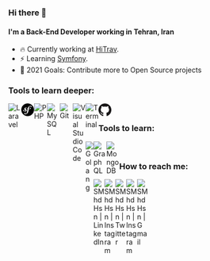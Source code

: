### Hi there 👋

#### I'm a Back-End Developer working in Tehran, Iran

- :fire: Currently working at [HiTrav][hitrav].
- :zap: Learning [Symfony][symfony].
- :rocket: 2021 Goals: Contribute more to Open Source projects

### Tools to learn deeper:
<img align="left" alt="Laravel" width="26px" src="https://upload.wikimedia.org/wikipedia/commons/thumb/9/9a/Laravel.svg/1200px-Laravel.svg.png" />
<img align="left" alt="Symfony" width="26px" src="https://raw.githubusercontent.com/github/explore/80688e429a7d4ef2fca1e82350fe8e3517d3494d/topics/symfony/symfony.png" />
<img align="left" alt="PHP" width="26px" src="https://www.pngmart.com/files/7/PHP-PNG-File.png" />
<img align="left" alt="MySQL" width="26px" src="https://user-images.githubusercontent.com/59286285/130093841-bcae72be-999e-43fc-a392-f04dde1db585.png" />
<img align="left" alt="Git" width="26px" src="https://upload.wikimedia.org/wikipedia/commons/thumb/3/3f/Git_icon.svg/1024px-Git_icon.svg.png" />
<img align="left" alt="Visual Studio Code" width="26px" src="https://upload.wikimedia.org/wikipedia/commons/thumb/9/9a/Visual_Studio_Code_1.35_icon.svg/1024px-Visual_Studio_Code_1.35_icon.svg.png" />
<img align="left" alt="Terminal" width="26px" src="https://icon-library.com/images/terminal-icon-png/terminal-icon-png-0.jpg" />
<img align="left" alt="GitHub" width="26px" src="https://raw.githubusercontent.com/github/explore/78df643247d429f6cc873026c0622819ad797942/topics/github/github.png" />

<br />

### Tools to learn:
<img align="left" alt="Golang" width="16px" src="https://camo.githubusercontent.com/94761affed6454156a526a0fcab454ed4a432d9472087a9d330598a38ffe56cd/68747470733a2f2f7261772e6769746875622e636f6d2f676f6c616e672d73616d706c65732f676f706865722d766563746f722f6d61737465722f676f706865722e706e67" />
<img align="left" alt="GraphQL" width="26px" src="https://upload.wikimedia.org/wikipedia/commons/thumb/1/17/GraphQL_Logo.svg/2048px-GraphQL_Logo.svg.png" />
<img align="left" alt="MongoDB" width="26px" src="https://cdn.iconscout.com/icon/free/png-512/mongodb-3629020-3030245.png" />

<br />

### How to reach me:
[<img align="left" alt="SMhdHsn | LinkedIn" width="22px" src="https://cdn.jsdelivr.net/npm/simple-icons@v3/icons/linkedin.svg" />][linkedin]
[<img align="left" alt="SMhdHsn | Instagram" width="22px" src="https://cdn.jsdelivr.net/npm/simple-icons@v3/icons/telegram.svg" />][telegram]
[<img align="left" alt="SMhdHsn | Twitter" width="22px" src="https://cdn.jsdelivr.net/npm/simple-icons@v3/icons/twitter.svg" />][twitter]
[<img align="left" alt="SMhdHsn | Instagram" width="22px" src="https://cdn.jsdelivr.net/npm/simple-icons@v3/icons/instagram.svg" />][instagram]
[<img align="left" alt="SMhdHsn | Gmail" width="22px" src="https://cdn.jsdelivr.net/npm/simple-icons@v3/icons/gmail.svg" />][gmail]

[linkedin]: https://www.linkedin.com/in/mahdi-hasani-532aa0197
[instagram]: https://www.instagram.com/SMhdHsn
[twitter]: https://twitter.com/SMhdHsn
[telegram]: https://t.me/SMhdHsn
[gmail]: mailto:m2hdtl@gmail.com
[symfony]: https://symfony.com
[hitrav]: https://hitrav.com
